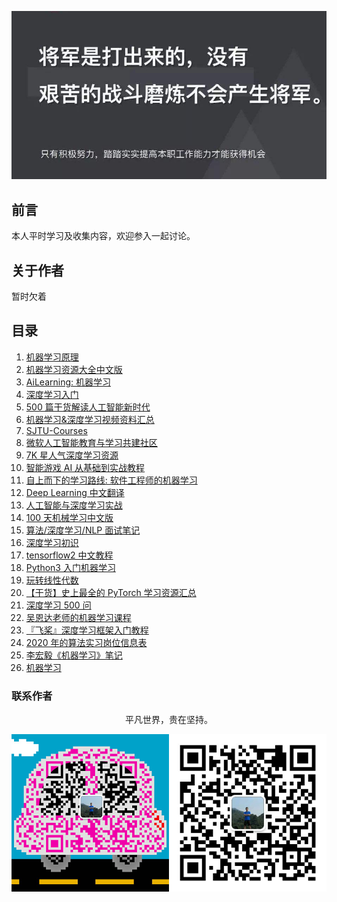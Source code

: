 ![image](./img/timg.jpg)
<br>

## 前言

本人平时学习及收集内容，欢迎参入一起讨论。

## 关于作者

暂时欠着

## 目录

1. [机器学习原理](https://github.com/shunliz/Machine-Learning)
2. [机器学习资源大全中文版](https://github.com/jobbole/awesome-machine-learning-cn)
3. [AiLearning: 机器学习 ](https://github.com/apachecn/AiLearning)
4. [深度学习入门](https://github.com/PaddlePaddle/book/blob/develop/README.cn.md)
5. [500 篇干货解读人工智能新时代](https://www.cnblogs.com/ECJTUACM-873284962/p/8427030.html)
6. [机器学习&深度学习视频资料汇总](https://www.cnblogs.com/baihuaxiu/p/6725223.html)
7. [SJTU-Courses](https://github.com/CoolPhilChen/SJTU-Courses/tree/master/CS385%20%E6%9C%BA%E5%99%A8%E5%AD%A6%E4%B9%A0)
8. [微软人工智能教育与学习共建社区](https://github.com/microsoft/ai-edu)
9. [7K 星人气深度学习资源](https://mp.weixin.qq.com/s/jg9ZSY3YDKimv-kFklS-Jg)
10. [智能游戏 AI 从基础到实战教程](https://github.com/warmheartli/ChatBotCourse)
11. [自上而下的学习路线: 软件工程师的机器学习](https://github.com/ZuzooVn/machine-learning-for-software-engineers/blob/master/README-zh-CN.md)
12. [Deep Learning 中文翻译](https://github.com/exacity/deeplearningbook-chinese)
13. [人工智能与深度学习实战](https://github.com/wx-chevalier/AIDL-Series)
14. [100 天机械学习中文版](https://github.com/MLEveryday/100-Days-Of-ML-Code)
15. [算法/深度学习/NLP 面试笔记](https://github.com/imhuay/Algorithm_Interview_Notes-Chinese)
16. [深度学习初识](https://github.com/frank-lam/fullstack-tutorial/blob/master/notes/DeepLearning/%E6%B7%B1%E5%BA%A6%E5%AD%A6%E4%B9%A0%E5%88%9D%E8%AF%86.md)
17. [tensorflow2 中文教程](https://github.com/czy36mengfei/tensorflow2_tutorials_chinese)
18. [Python3 入门机器学习](https://github.com/liuyubobobo/Play-with-Machine-Learning-Algorithms)
19. [玩转线性代数](https://github.com/liuyubobobo/Play-with-Linear-Algebra)
20. [【干货】史上最全的 PyTorch 学习资源汇总](https://github.com/INTERMT/Awesome-PyTorch-Chinese)
21. [深度学习 500 问](https://github.com/scutan90/DeepLearning-500-questions)
22. [吴恩达老师的机器学习课程](https://github.com/fengdu78/Coursera-ML-AndrewNg-Notes)
23. [『飞桨』深度学习框架入门教程](https://github.com/PaddlePaddle/book)
24. [2020 年的算法实习岗位信息表](https://github.com/HarleysZhang/2019_algorithm_intern_information)
25. [李宏毅《机器学习》笔记](https://github.com/datawhalechina/leeml-notes)
26. [机器学习](https://github.com/Vay-keen/Machine-learning-learning-notes)

### 联系作者

<div align="center">
    <p>
        平凡世界，贵在坚持。
    </p>
    <img src="./img/contact.png" />
</div>
